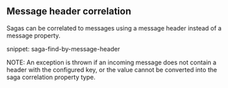 ## Message header correlation

Sagas can be correlated to messages using a message header instead of a message property.

snippet: saga-find-by-message-header

NOTE: An exception is thrown if an incoming message does not contain a header with the configured key, or the value cannot be converted into the saga correlation property type.